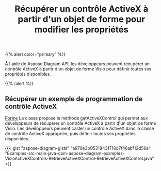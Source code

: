 ﻿---
title: Récupérer un contrôle ActiveX à partir d'un objet de forme pour modifier les propriétés
type: docs
weight: 20
url: /fr/java/retrieve-an-activex-control-from-a-shape-object-to-modify-properties/
---
{{% alert color="primary" %}} 

À l'aide de Aspose.Diagram API, les développeurs peuvent récupérer un contrôle ActiveX à partir d'un objet de forme Visio pour définir toutes ses propriétés disponibles.

{{% /alert %}} 
## **Récupérer un exemple de programmation de contrôle ActiveX**
[Forme](https://reference.aspose.com/diagram/java/com.aspose.diagram/shape) La classe propose la méthode getActiveXControl qui permet aux développeurs de récupérer un contrôle ActiveX à partir d'un objet de forme Visio. Les développeurs peuvent caster un contrôle ActiveX dans la classe de contrôle ActiveX appropriée, puis définir toutes ses propriétés disponibles.

{{< gist "aspose-diagram-gists" "a970e3b0531843f718d7f46abf12d56a" "Examples-src-main-java-com-aspose-diagram-examples-VisioActiveXControls-RetrieveActiveXControl-RetrieveActiveXControl.java" >}}
